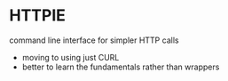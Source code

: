 # HTTPIE 

command line interface for simpler HTTP calls

- moving to using just CURL 
- better to learn the fundamentals rather than wrappers
